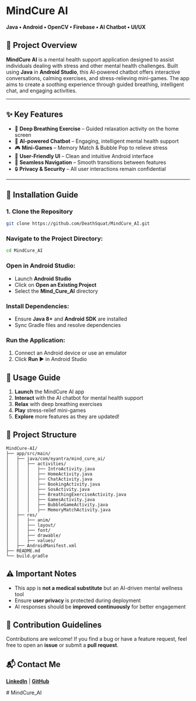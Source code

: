 # MindCure AI  
**Java • Android • OpenCV • Firebase • AI Chatbot • UI/UX**

## 🧠 Project Overview  
**MindCure AI** is a mental health support application designed to assist individuals dealing with stress and other mental health challenges. Built using **Java** in **Android Studio**, this AI-powered chatbot offers interactive conversations, calming exercises, and stress-relieving mini-games. The app aims to create a soothing experience through guided breathing, intelligent chat, and engaging activities.

---

## ✨ Key Features  

- 🧘 **Deep Breathing Exercise** – Guided relaxation activity on the home screen  
- 💬 **AI-powered Chatbot** – Engaging, intelligent mental health support  
- 🎮 **Mini-Games** – Memory Match & Bubble Pop to relieve stress  
- 📱 **User-Friendly UI** – Clean and intuitive Android interface  
- 🔗 **Seamless Navigation** – Smooth transitions between features  
- 🔒 **Privacy & Security** – All user interactions remain confidential  

---

## 🚀 Installation Guide  

### 1. Clone the Repository  
```bash
git clone https://github.com/DeathSquat/MindCure_AI.git
```

### Navigate to the Project Directory:  
```bash
cd MindCure_AI
```

### Open in Android Studio:  
- Launch **Android Studio**  
- Click on **Open an Existing Project**  
- Select the **Mind_Cure_AI** directory  

### Install Dependencies:  
- Ensure **Java 8+** and **Android SDK** are installed  
- Sync Gradle files and resolve dependencies  

### Run the Application:  
1. Connect an Android device or use an emulator  
2. Click **Run** ▶️ in Android Studio  

## 🎯 Usage Guide  
1. **Launch** the MindCure AI app  
2. **Interact** with the AI chatbot for mental health support  
3. **Relax** with deep breathing exercises  
4. **Play** stress-relief mini-games  
5. **Explore** more features as they are updated!  

## 📂 Project Structure  
```
MindCure-AI/
├── app/src/main/
│   ├── java/com/eyantra/mind_cure_ai/
│   │   ├── activities/
│   │   │   ├── IntroActivity.java
│   │   │   ├── HomeActivity.java
│   │   │   ├── ChatActivity.java
│   │   │   ├── BookingActivity.java
│   │   │   ├── SosActivity.java
│   │   │   ├── BreathingExerciseActivity.java
│   │   │   ├── GamesActivity.java
│   │   │   ├── BubbleGameActivity.java
│   │   │   ├── MemoryMatchActivity.java
│   ├── res/
│   │   ├── anim/
│   │   ├── layout/
│   │   ├── font/
│   │   ├── drawable/
│   │   ├── values/
│   ├── AndroidManifest.xml
├── README.md
└── build.gradle
```

## ⚠️ Important Notes  
- This app is **not a medical substitute** but an AI-driven mental wellness tool  
- Ensure **user privacy** is protected during deployment  
- AI responses should be **improved continuously** for better engagement  

## 🤝 Contribution Guidelines  
Contributions are welcome! If you find a bug or have a feature request, feel free to open an **issue** or submit a **pull request**.

## 📬 Contact Me  
[**LinkedIn**](https://www.linkedin.com/in/nishchaync-83b8152b0/) | [**GitHub**](https://github.com/DeathSquat)  

#   M i n d C u r e _ A I 
 
 
